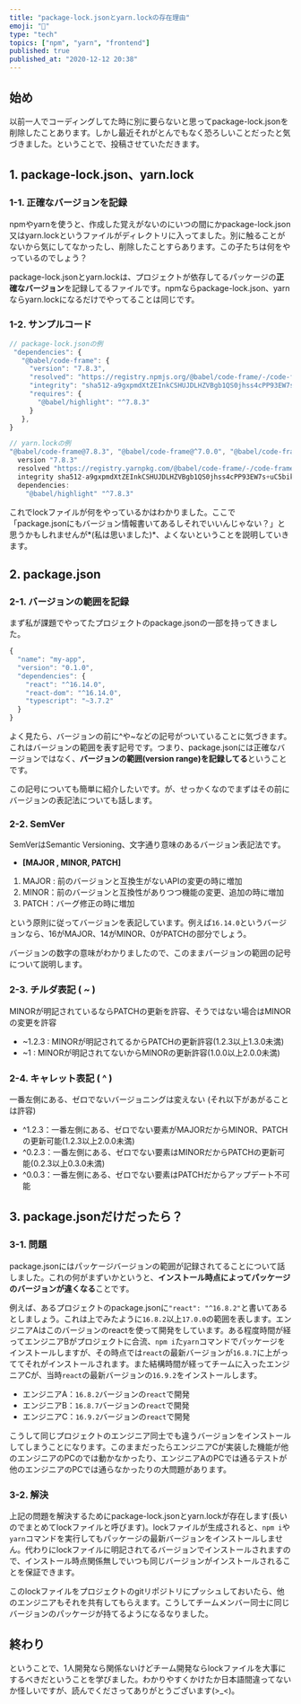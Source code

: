 ```yaml
---
title: "package-lock.jsonとyarn.lockの存在理由"
emoji: "🙌"
type: "tech"
topics: ["npm", "yarn", "frontend"]
published: true
published_at: "2020-12-12 20:38"
---
```


## 始め
以前一人でコーディングしてた時に別に要らないと思ってpackage-lock.jsonを削除したことあります。しかし最近それがとんでもなく恐ろしいことだったと気づきました。ということで、投稿させていただきます。

## 1. package-lock.json、yarn.lock
### 1-1. 正確なバージョンを記録
npmやyarnを使うと、作成した覚えがないのにいつの間にかpackage-lock.json又はyarn.lockというファイルがディレクトリに入ってました。別に触ることがないから気にしてなかったし、削除したことすらあります。この子たちは何をやっているのでしょう？

package-lock.jsonとyarn.lockは、プロジェクトが依存してるパッケージの**正確なバージョン**を記録してるファイルです。npmならpackage-lock.json、yarnならyarn.lockになるだけでやってることは同じです。

### 1-2. サンプルコード

```javascript
// package-lock.jsonの例
 "dependencies": {
   "@babel/code-frame": {
     "version": "7.8.3",
     "resolved": "https://registry.npmjs.org/@babel/code-frame/-/code-frame-7.8.3.tgz",
     "integrity": "sha512-a9gxpmdXtZEInkCSHUJDLHZVBgb1QS0jhss4cPP93EW7s+uC5bikET2twEF3KV+7rDblJcmNvTR7VJejqd2C2g==",
     "requires": {
       "@babel/highlight": "^7.8.3"
     }
   },
}
```

```javascript
// yarn.lockの例
"@babel/code-frame@7.8.3", "@babel/code-frame@^7.0.0", "@babel/code-frame@^7.8.3":
  version "7.8.3"
  resolved "https://registry.yarnpkg.com/@babel/code-frame/-/code-frame-7.8.3.tgz#33e25903d7481181534e12ec0a25f16b6fcf419e"
  integrity sha512-a9gxpmdXtZEInkCSHUJDLHZVBgb1QS0jhss4cPP93EW7s+uC5bikET2twEF3KV+7rDblJcmNvTR7VJejqd2C2g==
  dependencies:
    "@babel/highlight" "^7.8.3"
```

これでlockファイルが何をやっているかはわかりました。ここで「package.jsonにもバージョン情報書いてあるしそれでいいんじゃない？」と思うかもしれませんが*(私は思いました)*、よくないということを説明していきます。

## 2. package.json


### 2-1. バージョンの範囲を記録


まず私が課題でやってたプロジェクトのpackage.jsonの一部を持ってきました。
```javascript
{
  "name": "my-app",
  "version": "0.1.0",
  "dependencies": {
    "react": "^16.14.0",
    "react-dom": "^16.14.0",
    "typescript": "~3.7.2"
  }
}
```

よく見たら、バージョンの前に^や~などの記号がついていることに気づきます。これはバージョンの範囲を表す記号です。つまり、package.jsonには正確なバージョンではなく、**バージョンの範囲(version range)を記録してる**ということです。

この記号についても簡単に紹介したいです。が、せっかくなのでまずはその前にバージョンの表記法についても話します。

### 2-2. SemVer
SemVerはSemantic Versioning、文字通り意味のあるバージョン表記法です。
- **[MAJOR , MINOR, PATCH]**
 1. MAJOR : 前のバージョンと互換生がないAPIの変更の時に増加
 2. MINOR：前のバージョンと互換性がありつつ機能の変更、追加の時に増加
 3. PATCH：バーグ修正の時に増加

という原則に従ってバージョンを表記しています。例えば`16.14.0`というバージョンなら、16がMAJOR、14がMINOR、0がPATCHの部分でしょう。

バージョンの数字の意味がわかりましたので、このままバージョンの範囲の記号について説明します。


### 2-3. チルダ表記 ( ~ )
MINORが明記されているならPATCHの更新を許容、そうではない場合はMINORの変更を許容
- ~1.2.3 : MINORが明記されてるからPATCHの更新許容(1.2.3以上1.3.0未満)
- ~1 : MINORが明記されてないからMINORの更新許容(1.0.0以上2.0.0未満)



### 2-4. キャレット表記 ( ^ )
一番左側にある、ゼロでないバージョニングは変えない (それ以下があがることは許容)

- ^1.2.3：一番左側にある、ゼロでない要素がMAJORだからMINOR、PATCHの更新可能(1.2.3以上2.0.0未満)
- ^0.2.3：一番左側にある、ゼロでない要素はMINORだからPATCHの更新可能(0.2.3以上0.3.0未満)
- ^0.0.3：一番左側にある、ゼロでない要素はPATCHだからアップデート不可能



## 3. package.jsonだけだったら？

### 3-1. 問題

package.jsonにはパッケージバージョンの範囲が記録されてることについて話しました。これの何がまずいかというと、**インストール時点によってパッケージのバージョンが違くなる**ことです。

例えば、あるプロジェクトのpackage.jsonに`"react": "^16.8.2"`と書いてあるとしましょう。これは上でみたように`16.8.2`以上`17.0.0`の範囲を表します。エンジニアAはこのバージョンのreactを使って開発をしています。ある程度時間が経ってエンジニアBがプロジェクトに合流、`npm i`た`yarn`コマンドでパッケージをインストールしますが、その時点では`react`の最新バージョンが`16.8.7`に上がっててそれがインストールされます。また結構時間が経ってチームに入ったエンジニアCが、当時`react`の最新バージョンの`16.9.2`をインストールします。


- エンジニアA：`16.8.2`バージョンの`react`で開発
- エンジニアB：`16.8.7`バージョンの`react`で開発
- エンジニアC：`16.9.2`バージョンの`react`で開発

こうして同じプロジェクトのエンジニア同士でも違うバージョンをインストールしてしまうことになります。このままだったらエンジニアCが実装した機能が他のエンジニアのPCのでは動かなかったり、エンジニアAのPCでは通るテストが他のエンジニアのPCでは通らなかったりの大問題があります。


### 3-2. 解決

上記の問題を解決するためにpackage-lock.jsonとyarn.lockが存在します(長いのでまとめてlockファイルと呼びます)。lockファイルが生成されると、`npm i`や`yarn`コマンドを実行してもパッケージの最新バージョンをインストールしません。代わりにlockファイルに明記されてるバージョンでインストールされますので、インストール時点関係無しでいつも同じバージョンがインストールされることを保証できます。

このlockファイルをプロジェクトのgitリポジトリにプッシュしておいたら、他のエンジニアもそれを共有してもらえます。こうしてチームメンバー同士に同じバージョンのパッケージが持てるようになるなりました。


## 終わり

ということで、1人開発なら関係ないけどチーム開発ならlockファイルを大事にするべきだということを学びました。わかりやすくかけたか日本語間違ってないか怪しいですが、読んでくださってありがとうございます(>_<)。